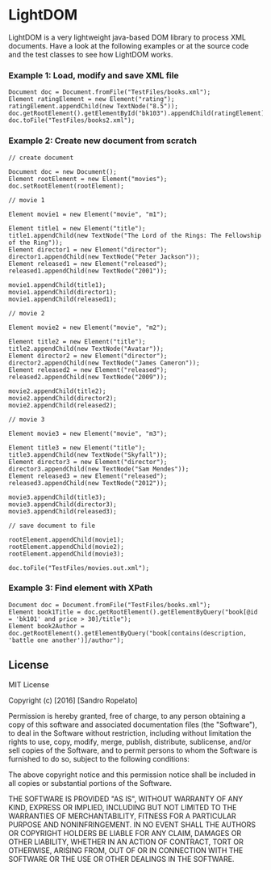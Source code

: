# LightDOM
LightDOM is a very lightweight java-based DOM library to process XML documents. Have a look at the following examples or at the source code and the test classes to see how LightDOM works.

### Example 1: Load, modify and save XML file

    Document doc = Document.fromFile("TestFiles/books.xml");
    Element ratingElement = new Element("rating");
    ratingElement.appendChild(new TextNode("8.5"));
    doc.getRootElement().getElementById("bk103").appendChild(ratingElement);
    doc.toFile("TestFiles/books2.xml");

### Example 2: Create new document from scratch

    // create document
    
    Document doc = new Document();
    Element rootElement = new Element("movies");
    doc.setRootElement(rootElement);
    
    // movie 1
    
    Element movie1 = new Element("movie", "m1");
    
    Element title1 = new Element("title");
    title1.appendChild(new TextNode("The Lord of the Rings: The Fellowship of the Ring"));
    Element director1 = new Element("director");
    director1.appendChild(new TextNode("Peter Jackson"));
    Element released1 = new Element("released");
    released1.appendChild(new TextNode("2001"));
    
    movie1.appendChild(title1);
    movie1.appendChild(director1);
    movie1.appendChild(released1);
    
    // movie 2
    
    Element movie2 = new Element("movie", "m2");
    
    Element title2 = new Element("title");
    title2.appendChild(new TextNode("Avatar"));
    Element director2 = new Element("director");
    director2.appendChild(new TextNode("James Cameron"));
    Element released2 = new Element("released");
    released2.appendChild(new TextNode("2009"));
    
    movie2.appendChild(title2);
    movie2.appendChild(director2);
    movie2.appendChild(released2);
    
    // movie 3
    
    Element movie3 = new Element("movie", "m3");
    
    Element title3 = new Element("title");
    title3.appendChild(new TextNode("Skyfall"));
    Element director3 = new Element("director");
    director3.appendChild(new TextNode("Sam Mendes"));
    Element released3 = new Element("released");
    released3.appendChild(new TextNode("2012"));
    
    movie3.appendChild(title3);
    movie3.appendChild(director3);
    movie3.appendChild(released3);
    
    // save document to file
    
    rootElement.appendChild(movie1);
    rootElement.appendChild(movie2);
    rootElement.appendChild(movie3);
    
    doc.toFile("TestFiles/movies.out.xml");

### Example 3: Find element with XPath

    Document doc = Document.fromFile("TestFiles/books.xml");
    Element book1Title = doc.getRootElement().getElementByQuery("book[@id = 'bk101' and price > 30]/title");
    Element book2Author = doc.getRootElement().getElementByQuery("book[contains(description, 'battle one another')]/author");


## License

MIT License

Copyright (c) [2016] [Sandro Ropelato]

Permission is hereby granted, free of charge, to any person obtaining a copy
of this software and associated documentation files (the "Software"), to deal
in the Software without restriction, including without limitation the rights
to use, copy, modify, merge, publish, distribute, sublicense, and/or sell
copies of the Software, and to permit persons to whom the Software is
furnished to do so, subject to the following conditions:

The above copyright notice and this permission notice shall be included in all
copies or substantial portions of the Software.

THE SOFTWARE IS PROVIDED "AS IS", WITHOUT WARRANTY OF ANY KIND, EXPRESS OR
IMPLIED, INCLUDING BUT NOT LIMITED TO THE WARRANTIES OF MERCHANTABILITY,
FITNESS FOR A PARTICULAR PURPOSE AND NONINFRINGEMENT. IN NO EVENT SHALL THE
AUTHORS OR COPYRIGHT HOLDERS BE LIABLE FOR ANY CLAIM, DAMAGES OR OTHER
LIABILITY, WHETHER IN AN ACTION OF CONTRACT, TORT OR OTHERWISE, ARISING FROM,
OUT OF OR IN CONNECTION WITH THE SOFTWARE OR THE USE OR OTHER DEALINGS IN THE
SOFTWARE.
